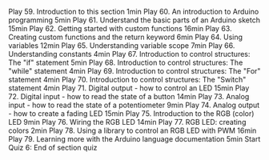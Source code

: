 Play 59. Introduction to this section
1min
Play 60. An introduction to Arduino programming
5min
Play 61. Understand the basic parts of an Arduino sketch
15min
Play 62. Getting started with custom functions
16min
Play 63. Creating custom functions and the return keyword
6min
Play 64. Using variables
12min
Play 65. Understanding variable scope
7min
Play 66. Understanding constants
4min
Play 67. Introduction to control structures: The "if" statement
5min
Play 68. Introduction to control structures: The "while" statement
4min
Play 69. Introduction to control structures: The "For" statement
4min
Play 70. Introduction to control structures: The "Switch" statement
4min
Play 71. Digital output - how to control an LED
15min
Play 72. Digital input - how to read the state of a button
14min
Play 73. Analog input - how to read the state of a potentiometer
9min
Play 74. Analog output - how to create a fading LED
15min
Play 75. Introduction to the RGB (color) LED
9min
Play 76. Wiring the RGB LED
14min
Play 77. RGB LED: creating colors
2min
Play 78. Using a library to control an RGB LED with PWM
16min
Play 79. Learning more with the Arduino language documentation
5min
Start
Quiz 6: End of section quiz
